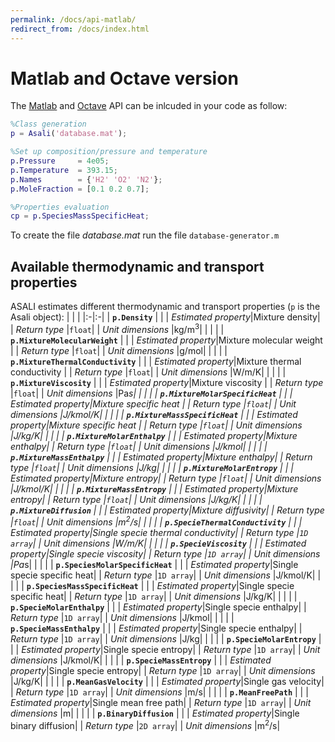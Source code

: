 ```yaml
---
permalink: /docs/api-matlab/
redirect_from: /docs/index.html
---
```


# **Matlab and Octave version**
The [Matlab](https://it.mathworks.com/campaigns/products/trials.html?s_eid=ppc_29775072802&q=matlab) and [Octave](https://www.gnu.org/software/octave/) API can be inlcuded in your code as follow:
```matlab
%Class generation
p = Asali('database.mat');

%Set up composition/pressure and temperature
p.Pressure     = 4e05;
p.Temperature  = 393.15;
p.Names        = {'H2' 'O2' 'N2'};
p.MoleFraction = [0.1 0.2 0.7];

%Properties evaluation
cp = p.SpeciesMassSpecificHeat;
```
To create the file *database.mat* run the file `database-generator.m`
## Available thermodynamic and transport properties
ASALI estimates different thermodynamic and transport properties (`p` is the Asali object):
| | |
|:-|:-|
| **`p.Density`** | |
| *Estimated property*|Mixture density|
| *Return type*       |`float`|
| *Unit dimensions*   |kg/m<sup>3</sup>|
| | |
| **`p.MixtureMolecularWeight`** | |
| *Estimated property*|Mixture molecular weight |
| *Return type*       |`float`|
| *Unit dimensions*   |g/mol|
| | |
| **`p.MixtureThermalConductivity`** | |
| *Estimated property*|Mixture thermal conductivity |
| *Return type*       |`float`|
| *Unit dimensions*   |W/m/K|
| | |
| **`p.MixtureViscosity`** | |
| *Estimated property*|Mixture viscosity |
| *Return type*       |`float`|
| *Unit dimensions*   |Pa*s|
| | |
| **`p.MixtureMolarSpecificHeat`** | |
| *Estimated property*|Mixture specific heat |
| *Return type*       |`float`|
| *Unit dimensions*   |J/kmol/K|
 | | |
| **`p.MixtureMassSpecificHeat`** | |
| *Estimated property*|Mixture specific heat |
| *Return type*       |`float`|
| *Unit dimensions*   |J/kg/K|
| | |
| **`p.MixtureMolarEnthalpy`** | |
| *Estimated property*|Mixture enthalpy|
| *Return type*       |`float`|
| *Unit dimensions*   |J/kmol|
| | |
| **`p.MixtureMassEnthalpy`** | |
| *Estimated property*|Mixture enthalpy|
| *Return type*       |`float`|
| *Unit dimensions*   |J/kg|
| | |
| **`p.MixtureMolarEntropy`** | |
| *Estimated property*|Mixture entropy|
| *Return type*       |`float`|
| *Unit dimensions*   |J/kmol/K|
| | |
| **`p.MixtureMassEntropy`** | |
| *Estimated property*|Mixture entropy|
| *Return type*       |`float`|
| *Unit dimensions*   |J/kg/K|
| | |
| **`p.MixtureDiffusion`** | |
| *Estimated property*|Mixture diffusivity|
| *Return type*       |`float`|
| *Unit dimensions*   |m<sup>2</sup>/s|
| | |
| **`p.SpecieThermalConductivity`** | |
| *Estimated property*|Single specie thermal conductivity|
| *Return type*       |`1D array`|
| *Unit dimensions*   |W/m/K|
| | |
| **`p.SpecieViscosity`** | |
| *Estimated property*|Single specie viscosity|
| *Return type*       |`1D array`|
| *Unit dimensions*   |Pa*s|
| | |
| **`p.SpeciesMolarSpecificHeat`** | |
| *Estimated property*|Single specie specific heat|
| *Return type*       |`1D array`|
| *Unit dimensions*   |J/kmol/K|
| | |
| **`p.SpeciesMassSpecificHeat`** | |
| *Estimated property*|Single specie specific heat|
| *Return type*       |`1D array`|
| *Unit dimensions*   |J/kg/K|
| | |
| **`p.SpecieMolarEnthalpy`** | |
| *Estimated property*|Single specie enthalpy|
| *Return type*       |`1D array`|
| *Unit dimensions*   |J/kmol|
| | |
| **`p.SpecieMassEnthalpy`** | |
| *Estimated property*|Single specie enthalpy|
| *Return type*       |`1D array`|
| *Unit dimensions*   |J/kg|
| | |
| **`p.SpecieMolarEntropy`** | |
| *Estimated property*|Single specie entropy|
| *Return type*       |`1D array`|
| *Unit dimensions*   |J/kmol/K|
| | |
| **`p.SpecieMassEntropy`** | |
| *Estimated property*|Single specie entropy|
| *Return type*       |`1D array`|
| *Unit dimensions*   |J/kg/K|
| | |
| **`p.MeanGasVelocity`** | |
| *Estimated property*|Single gas velocity|
| *Return type*       |`1D array`|
| *Unit dimensions*   |m/s|
| | |
| **`p.MeanFreePath`** | |
| *Estimated property*|Single mean free path|
| *Return type*       |`1D array`|
| *Unit dimensions*   |m|
| | |
| **`p.BinaryDiffusion`** | |
| *Estimated property*|Single binary diffusion|
| *Return type*       |`2D array`|
| *Unit dimensions*   |m<sup>2</sup>/s|
